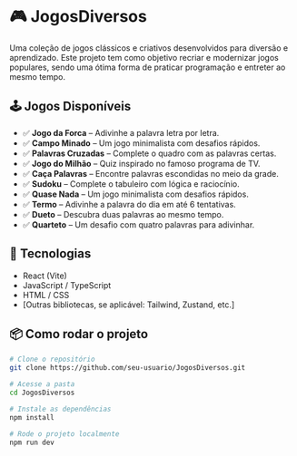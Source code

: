 # 🎮 JogosDiversos

Uma coleção de jogos clássicos e criativos desenvolvidos para diversão e aprendizado. Este projeto tem como objetivo recriar e modernizar jogos populares, sendo uma ótima forma de praticar programação e entreter ao mesmo tempo.

## 🕹️ Jogos Disponíveis

- ✅ **Jogo da Forca** – Adivinhe a palavra letra por letra.
- ✅ **Campo Minado** – Um jogo minimalista com desafios rápidos.
- ✅ **Palavras Cruzadas** – Complete o quadro com as palavras certas.
- ✅ **Jogo do Milhão** – Quiz inspirado no famoso programa de TV.
- ✅ **Caça Palavras** – Encontre palavras escondidas no meio da grade.
- ✅ **Sudoku** – Complete o tabuleiro com lógica e raciocínio.
- ✅ **Quase Nada** – Um jogo minimalista com desafios rápidos.
- ✅ **Termo** – Adivinhe a palavra do dia em até 6 tentativas.
- ✅ **Dueto** – Descubra duas palavras ao mesmo tempo.
- ✅ **Quarteto** – Um desafio com quatro palavras para adivinhar.

## 🚀 Tecnologias

- React (Vite)
- JavaScript / TypeScript
- HTML / CSS
- [Outras bibliotecas, se aplicável: Tailwind, Zustand, etc.]

## 📦 Como rodar o projeto

```bash
# Clone o repositório
git clone https://github.com/seu-usuario/JogosDiversos.git

# Acesse a pasta
cd JogosDiversos

# Instale as dependências
npm install

# Rode o projeto localmente
npm run dev
```
